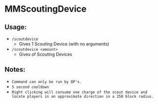 # MMScoutingDevice

## Usage:
* `/scoutdevice`
  * Gives 1 Scouting Device (with no arguments)
* `/scoutdevice <amount>`
  * Gives <amount> of Scouting Devices

## Notes:

* `Command can only be run by OP's.`
* `5 second cooldown`
* `Right clicking will consume one charge of the scout device and locate players in an approximate direction in a 250 block radius.`
